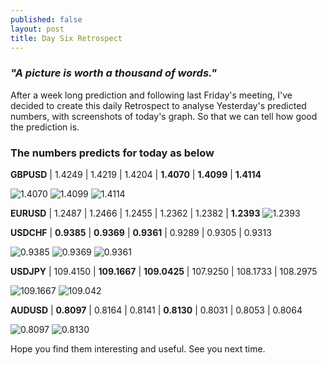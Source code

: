 ```yaml
---
published: false
layout: post
title: Day Six Retrospect
---
```

### _"A picture is worth a thousand of words."_

After a week long prediction and following last Friday's meeting, I've decided to create this daily Retrospect to analyse Yesterday's predicted numbers, with screenshots of today's graph. So that we can tell how good the prediction is.

### The numbers predicts for today as below
**GBPUSD** | 1.4249 | 1.4219 | 1.4204 | **1.4070** | **1.4099** | **1.4114**

![1.4070]({{site.baseurl}}/images/1.4070.png)
![1.4099]({{site.baseurl}}/images/1.4099.png)
![1.4114]({{site.baseurl}}/images/1.4114.png)

**EURUSD** | 1.2487 | 1.2466 | 1.2455 | 1.2362 | 1.2382 | **1.2393**
![1.2393]({{site.baseurl}}/images/1.23931.png)

**USDCHF** | **0.9385** | **0.9369** | **0.9361** | 0.9289 | 0.9305 | 0.9313 

![0.9385]({{site.baseurl}}/images/0.9385.png)
![0.9369]({{site.baseurl}}/images/0.9369.png)
![0.9361]({{site.baseurl}}/images/0.9361.png)

**USDJPY** | 109.4150 | **109.1667** | **109.0425** | 107.9250 | 108.1733 | 108.2975 

![109.1667]({{site.baseurl}}/images/109.1667.png)
![109.042]({{site.baseurl}}/images/109.042.png)

**AUDUSD** | **0.8097** | 0.8164 | 0.8141 | **0.8130** | 0.8031 | 0.8053 | 0.8064

![0.8097]({{site.baseurl}}/images/0.8097.png)
![0.8130]({{site.baseurl}}/images/0.8130.png)

Hope you find them interesting and useful. See you next time.
